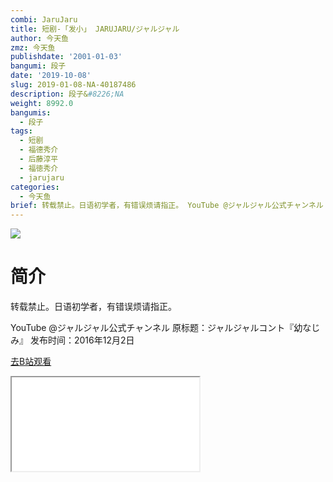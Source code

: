 ```yaml
---
combi: JaruJaru
title: 短剧-「发小」 JARUJARU/ジャルジャル
author: 今天鱼
zmz: 今天鱼
publishdate: '2001-01-03'
bangumi: 段子
date: '2019-10-08'
slug: 2019-01-08-NA-40187486
description: 段子&#8226;NA
weight: 8992.0
bangumis:
  - 段子
tags:
  - 短剧
  - 福德秀介
  - 后藤淳平
  - 福徳秀介
  - jarujaru
categories:
  - 今天鱼
brief: 转载禁止。日语初学者，有错误烦请指正。 YouTube @ジャルジャル公式チャンネル 原标题：ジャルジャルコント『幼なじみ』 发布时间：2016年12月2日
---
```

![](https://i.imgur.com/0uZXtOP.jpg)
# 简介  
转载禁止。日语初学者，有错误烦请指正。

YouTube @ジャルジャル公式チャンネル
原标题：ジャルジャルコント『幼なじみ』
发布时间：2016年12月2日  

[去B站观看](https://www.bilibili.com/video/av40187486/)
<div class ="resp-container"><iframe class="testiframe" src="//player.bilibili.com/player.html?aid=40187486"", scrolling="no", allowfullscreen="true" > </iframe></div> 
